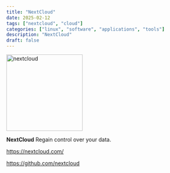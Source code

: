 ```yaml
---
title: "NextCloud"
date: 2025-02-12
tags: ["nextcloud", "cloud"]
categories: ["linux", "software", "applications", "tools"]
description: "NextCloud"
draft: false
---
```


<img src="https://upload.wikimedia.org/wikipedia/commons/thumb/6/60/Nextcloud_Logo.svg/1200px-Nextcloud_Logo.svg.png" alt="nextcloud" width="200" height="200">

**NextCloud** Regain control over your data.

https://nextcloud.com/

https://github.com/nextcloud

